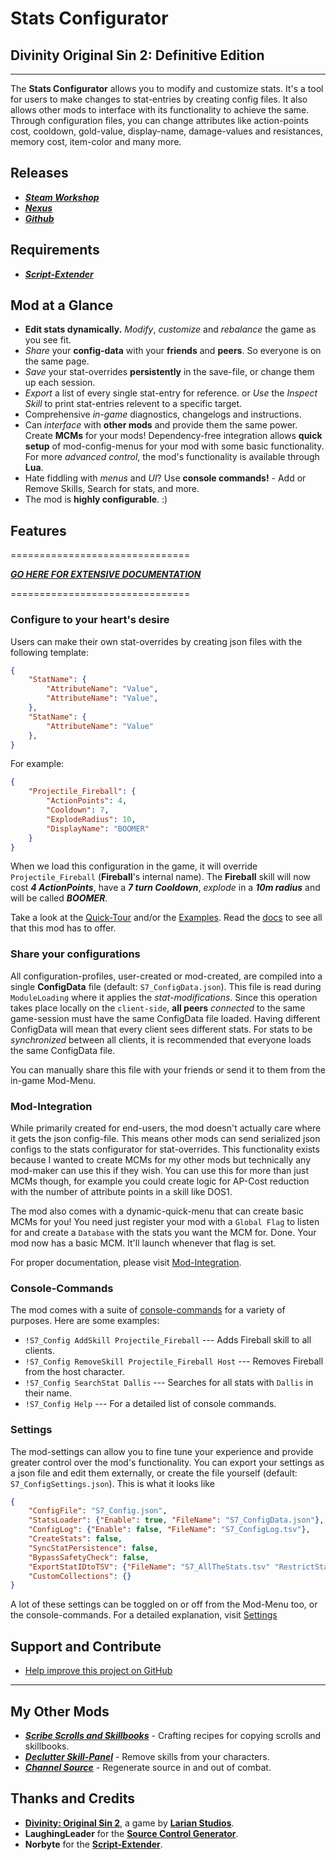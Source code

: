 # **Stats Configurator**

## Divinity Original Sin 2: Definitive Edition

----------

The **Stats Configurator** allows you to modify and customize stats. It's a tool for users to make changes to stat-entries by creating config files. It also allows other mods to interface with its functionality to achieve the same. Through configuration files, you can change attributes like action-points cost, cooldown, gold-value, display-name, damage-values and resistances, memory cost, item-color and many more.

## Releases

* ***[Steam Workshop](#SteamWorkshop)***
* ***[Nexus](#NexusMods)***
* ***[Github](https://github.com/Shresht7/Stats-Configurator)***

## Requirements

* ***[Script-Extender](https://github.com/Norbyte/ositools)***

## Mod at a Glance

* **Edit stats dynamically.** _Modify_, _customize_ and _rebalance_ the game as you see fit.
* _Share_ your **config-data** with your **friends** and **peers**. So everyone is on the same page.
* _Save_ your stat-overrides **persistently** in the save-file, or change them up each session.
* _Export_ a list of every single stat-entry for reference. or _Use_ the _Inspect Skill_ to print stat-entries relevent to a specific target.
* Comprehensive _in-game_ diagnostics, changelogs and instructions.
* Can _interface_ with **other mods** and provide them the same power. Create **MCMs** for your mods! Dependency-free integration allows **quick setup** of mod-config-menus for your mod with some basic functionality. For more _advanced control_, the mod's functionality is available through **Lua**.
* Hate fiddling with _menus_ and _UI_? Use **console commands!** - Add or Remove Skills, Search for stats, and more.
* The mod is **highly configurable**. :)

## Features

===============================

***[GO HERE FOR EXTENSIVE DOCUMENTATION](Documentation/Extensive-Documentation.md)***

===============================

### Configure to your heart's desire

Users can make their own stat-overrides by creating json files with the following template:

```json
{
    "StatName": {
        "AttributeName": "Value",
        "AttributeName": "Value",
    },
    "StatName": {
        "AttributeName": "Value"
    },
}
```

For example:

```json
{
    "Projectile_Fireball": {
        "ActionPoints": 4,
        "Cooldown": 7,
        "ExplodeRadius": 10,
        "DisplayName": "BOOMER"
    }
}
```

When we load this configuration in the game, it will override `Projectile_Fireball` (**Fireball**'s internal name). The **Fireball** skill will now cost ***4 ActionPoints***, have a ***7 turn Cooldown***, _explode_ in a ***10m radius*** and will be called ***BOOMER***.

Take a look at the [Quick-Tour](Documentation/QuickTour.md) and/or the [Examples](Documentation/Examples.md). Read the [docs](Documentation/Extensive-Documentation.md) to see all that this mod has to offer.

### Share your configurations

All configuration-profiles, user-created or mod-created, are compiled into a single **ConfigData** file (default: `S7_ConfigData.json`). This file is read during `ModuleLoading` where it applies the _stat-modifications_. Since this operation takes place locally on the `client-side`, **all peers** _connected_ to the same game-session must have the same ConfigData file loaded. Having different ConfigData will mean that every client sees different stats. For stats to be _synchronized_ between all clients, it is recommended that everyone loads the same ConfigData file.

You can manually share this file with your friends or send it to them from the in-game Mod-Menu.

### Mod-Integration

While primarily created for end-users, the mod doesn't actually care where it gets the json config-file. This means other mods can send serialized json configs to the stats configurator for stat-overrides. This functionality exists because I wanted to create MCMs for my other mods but technically any mod-maker can use this if they wish. You can use this for more than just MCMs though, for example you could create logic for AP-Cost reduction with the number of attribute points in a skill like DOS1.

The mod also comes with a dynamic-quick-menu that can create basic MCMs for you! You need just register your mod with a `Global Flag` to listen for and create a `Database` with the stats you want the MCM for. Done. Your mod now has a basic MCM. It'll launch whenever that flag is set.

For proper documentation, please visit [Mod-Integration](Documentation/Extensive-Documentation.md#ModIntegration).

### Console-Commands

The mod comes with a suite of [console-commands](Documentation/Extensive-Documentation.md#Diagnostics) for a variety of purposes. Here are some examples:

* `!S7_Config AddSkill Projectile_Fireball` --- Adds Fireball skill to all clients.
* `!S7_Config RemoveSkill Projectile_Fireball Host` --- Removes Fireball from the host character.
* `!S7_Config SearchStat Dallis` --- Searches for all stats with `Dallis` in their name.
* `!S7_Config Help` --- For a detailed list of console commands.

### Settings

The mod-settings can allow you to fine tune your experience and provide greater control over the mod's functionality. You can export your settings as a json file and edit them externally, or create the file yourself (default: `S7_ConfigSettings.json`). This is what it looks like

```json
{
    "ConfigFile": "S7_Config.json",
    "StatsLoader": {"Enable": true, "FileName": "S7_ConfigData.json"},
    "ConfigLog": {"Enable": false, "FileName": "S7_ConfigLog.tsv"},
    "CreateStats": false,
    "SyncStatPersistence": false,
    "BypassSafetyCheck": false,
    "ExportStatIDtoTSV": {"FileName": "S7_AllTheStats.tsv" "RestrictStatTypeTo": ""},
    "CustomCollections": {}
}
```

A lot of these settings can be toggled on or off from the Mod-Menu too, or the console-commands. For a detailed explanation, visit [Settings](Documentation/Extensive-Documentation.md#Settings)

## Support and Contribute

* [Help improve this project on GitHub](CONTRIBUTING.md)

----------

## My Other Mods

* ***[Scribe Scrolls and Skillbooks](https://steamcommunity.com/sharedfiles/filedetails/?id=2012742114)*** - Crafting recipes for copying scrolls and skillbooks.
* ***[Declutter Skill-Panel](https://steamcommunity.com/sharedfiles/filedetails/?id=2049313850)*** - Remove skills from your characters.
* ***[Channel Source](https://steamcommunity.com/sharedfiles/filedetails/?id=2028696492)*** - Regenerate source in and out of combat.

## Thanks and Credits

* **[Divinity: Original Sin 2](http://store.steampowered.com/app/435150/Divinity_Original_Sin_2/)**, a game by **[Larian Studios](http://larian.com/)**.
* **LaughingLeader** for the **[Source Control Generator](https://github.com/LaughingLeader/SourceControlGenerator)**.
* **Norbyte** for the **[Script-Extender](https://github.com/Norbyte/ositools)**.
